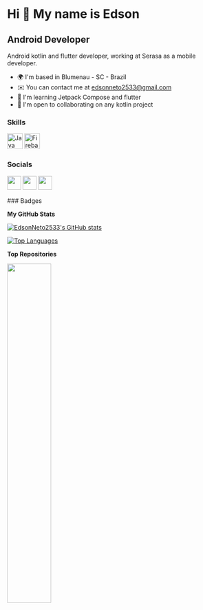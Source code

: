 Hi 👋 My name is Edson
======================

Android Developer
-----------------

Android kotlin and flutter developer, working at Serasa as a mobile developer.

* 🌍  I'm based in Blumenau - SC - Brazil
* ✉️  You can contact me at [edsonneto2533@gmail.com](mailto:edsonneto2533@gmail.com)
* 🧠  I'm learning Jetpack Compose and flutter
* 🤝  I'm open to collaborating on any kotlin project

### Skills

<p align="left">
<a href="https://kotlinlang.org" target="_blank" rel="noreferrer"><img src="https://www.vectorlogo.zone/logos/kotlinlang/kotlinlang-icon.svg" width="36" height="36" alt="Java" /></a>
<a href="https://firebase.google.com/" target="_blank" rel="noreferrer"><img src="https://raw.githubusercontent.com/danielcranney/readme-generator/main/public/icons/skills/firebase-colored.svg" width="36" height="36" alt="Firebase" /></a>
</p>

### Socials

<p align="left"> <a href="https://www.github.com/EdsonNeto2533" target="_blank" rel="noreferrer"><img src="https://raw.githubusercontent.com/danielcranney/readme-generator/main/public/icons/socials/github.svg" width="32" height="32" /></a> <a href="http://www.instagram.com/edson_neto25" target="_blank" rel="noreferrer"><img src="https://raw.githubusercontent.com/danielcranney/readme-generator/main/public/icons/socials/instagram.svg" width="32" height="32" /></a> <a href="https://www.linkedin.com/in/edson-neto-55779b167/" target="_blank" rel="noreferrer"><img src="https://raw.githubusercontent.com/danielcranney/readme-generator/main/public/icons/socials/linkedin.svg" width="32" height="32" /></a></p>
### Badges

<b>My GitHub Stats</b>

<a href="http://www.github.com/EdsonNeto2533"><img src="https://github-readme-stats.vercel.app/api?username=EdsonNeto2533&show_icons=true&hide=&count_private=true&title_color=0891b2&text_color=ffffff&icon_color=0891b2&bg_color=1c1917&hide_border=true&show_icons=true" alt="EdsonNeto2533's GitHub stats" /></a>

<a href="https://github.com/EdsonNeto2533" align="left"><img src="https://github-readme-stats.vercel.app/api/top-langs/?username=EdsonNeto2533&langs_count=10&title_color=0891b2&text_color=ffffff&icon_color=0891b2&bg_color=1c1917&hide_border=true&locale=en&custom_title=Top%20%Languages" alt="Top Languages" /></a>

<b>Top Repositories</b>

<div width="100%" align="center"><a href="https://github.com/EdsonNeto2533/Criptomarket" align="left"><img align="left" width="45%" src="https://github-readme-stats.vercel.app/api/pin/?username=EdsonNeto2533&repo=Criptomarket&title_color=0891b2&text_color=ffffff&icon_color=0891b2&bg_color=1c1917&hide_border=true&locale=en" /></a></div><br /><br /><br /><br /><br /><br /><br />
